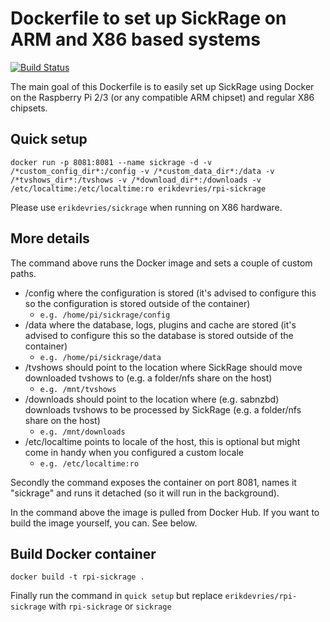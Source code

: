 # Dockerfile to set up SickRage on ARM and X86 based systems

[![Build Status](https://travis-ci.org/edv/docker-sickrage.svg?branch=master)](https://travis-ci.org/edv/docker-sickrage)

The main goal of this Dockerfile is to easily set up SickRage using Docker on the Raspberry Pi 2/3 (or any compatible ARM chipset) and regular X86 chipsets.

## Quick setup

`docker run -p 8081:8081 --name sickrage -d -v /*custom_config_dir*:/config -v /*custom_data_dir*:/data -v /*tvshows_dir*:/tvshows -v /*download_dir*:/downloads -v /etc/localtime:/etc/localtime:ro erikdevries/rpi-sickrage`

Please use `erikdevries/sickrage` when running on X86 hardware.

## More details

The command above runs the Docker image and sets a couple of custom paths.

* /config where the configuration is stored (it's advised to configure this so the configuration is stored outside of the container)
    * `e.g. /home/pi/sickrage/config`
* /data where the database, logs, plugins and cache are stored (it's advised to configure this so the database is stored outside of the container)
    * `e.g. /home/pi/sickrage/data`
* /tvshows should point to the location where SickRage should move downloaded tvshows to (e.g. a folder/nfs share on the host)
    * `e.g. /mnt/tvshows`
* /downloads should point to the location where (e.g. sabnzbd) downloads tvshows to be processed by SickRage (e.g. a folder/nfs share on the host)
    * `e.g. /mnt/downloads`
* /etc/localtime points to locale of the host, this is optional but might come in handy when you configured a custom locale
    * `e.g. /etc/localtime:ro`

Secondly the command exposes the container on port 8081, names it "sickrage" and runs it detached (so it will run in the background).

In the command above the image is pulled from Docker Hub. If you want to build the image yourself, you can. See below. 

## Build Docker container

`docker build -t rpi-sickrage .`

Finally run the command in `quick setup` but replace `erikdevries/rpi-sickrage` with `rpi-sickrage` or `sickrage`
